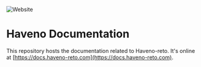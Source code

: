 ![Website](https://img.shields.io/website?url=https%3A%2F%2Fdocs.haveno-reto.com)

# Haveno Documentation

This repository hosts the documentation related to Haveno-reto. It's online at [https://docs.haveno-reto.com](https://docs.haveno-reto.com).
